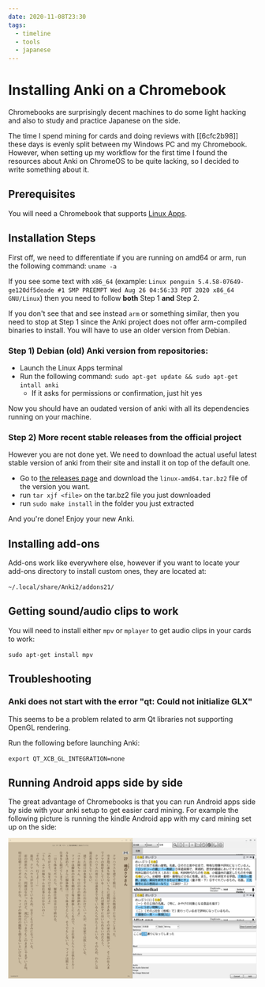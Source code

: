 ```yaml
---
date: 2020-11-08T23:30
tags:
  - timeline
  - tools
  - japanese
---
```


# Installing Anki on a Chromebook

Chromebooks are surprisingly decent machines to do some light hacking and also
to study and practice Japanese on the side.

The time I spend mining for cards and doing reviews with [[6cfc2b98]] these days
is evenly split between my Windows PC and my Chromebook. However, when setting
up my workflow for the first time I found the resources about Anki on ChromeOS
to be quite lacking, so I decided to write something about it.

## Prerequisites

You will need a Chromebook that supports [Linux Apps](https://wiki.archlinux.org/index.php/Chrome_OS_devices/Crostini).

## Installation Steps

First off, we need to differentiate if you are running on amd64 or arm, run
the following command: `uname -a`

If you see some text with `x86_64` (example: `Linux penguin 5.4.58-07649-ge120df5deade #1 SMP PREEMPT Wed Aug 26 04:56:33 PDT 2020 x86_64 GNU/Linux`)
then you need to follow **both** Step 1 **and** Step 2.

If you don't see that and see instead `arm` or something similar, then you need
to stop at Step 1 since the Anki project does not offer arm-compiled binaries
to install. You will have to use an older version from Debian.

### Step 1) Debian (old) Anki version from repositories:

 * Launch the Linux Apps terminal
 * Run the following command: `sudo apt-get update && sudo apt-get intall anki`
   * If it asks for permissions or confirmation, just hit yes

Now you should have an oudated version of anki with all its dependencies running
on your machine.

### Step 2) More recent stable releases from the official project

However you are not done yet. We need to download the actual
useful latest stable version of anki from their site and install it on top
of the default one.

 * Go to [the releases page](https://github.com/ankitects/anki/releases/) and
   download the `linux-amd64.tar.bz2` file of the version you want.
 * run `tar xjf <file>` on the tar.bz2 file you just downloaded
 * run `sudo make install` in the folder you just extracted

And you're done! Enjoy your new Anki.

## Installing add-ons

Add-ons work like everywhere else, however if you want to locate your add-ons
directory to install custom ones, they are located at:

`~/.local/share/Anki2/addons21/`

## Getting sound/audio clips to work

You will need to install either `mpv` or `mplayer` to get audio clips in your
cards to work:

`sudo apt-get install mpv`

## Troubleshooting

### Anki does not start with the error "qt: Could not initialize GLX"

This seems to be a problem related to arm Qt libraries not supporting OpenGL
rendering.

Run the following before launching Anki:

`export QT_XCB_GL_INTEGRATION=none`

## Running Android apps side by side

The great advantage of Chromebooks is that you can run Android apps side by
side with your anki setup to get easier card mining. For example the following
picture is running the kindle Android app with my card mining set up on the
side:

[![Kindle + Anki](./static/anki_kindle_chromeos.png)](./static/anki_kindle_chromeos.png)
